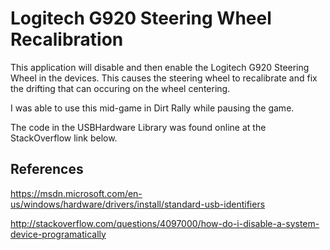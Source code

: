 # Logitech G920 Steering Wheel Recalibration

This application will disable and then enable the Logitech G920 Steering Wheel in the devices. This causes the steering wheel to 
recalibrate and fix the drifting that can occuring on the wheel centering.

I was able to use this mid-game in Dirt Rally while pausing the game.

The code in the USBHardware Library was found online at the StackOverflow link below.

## References

https://msdn.microsoft.com/en-us/windows/hardware/drivers/install/standard-usb-identifiers

http://stackoverflow.com/questions/4097000/how-do-i-disable-a-system-device-programatically
